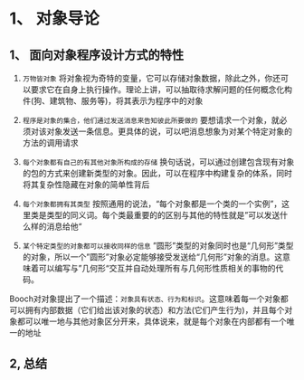 # 1、 对象导论

## 1、 面向对象程序设计方式的特性

1.  `万物皆对象` 将对象视为奇特的变量，它可以存储对象数据，除此之外，你还可以要求它在自身上执行操作。理论上讲，可以抽取待求解问题的任何概念化构件(狗、建筑物、服务等)，将其表示为程序中的对象

2.  `程序是对象的集合，他们通过发送消息来告知彼此所要做的` 要想请求一个对象，就必须对该对象发送一条信息。更具体的说，可以吧消息想象为对某个特定对象的方法的调用请求

3.  `每个对象都有自己的有其他对象所构成的存储` 换句话说，可以通过创建包含现有对象的包的方式来创建新类型的对象。因此，可以在程序中构建复杂的体系，同时将其复杂性隐藏在对象的简单性背后

4.  `每个对象都拥有其类型` 按照通用的说法，“每个对象都是一个类的一个实例”，这里类是类型的同义词。每个类最重要的的区别与其他的特性就是”可以发送什么样的消息给他“

5.  `某个特定类型的对象都可以接收同样的信息` ”圆形”类型的对象同时也是“几何形”类型的对象，所以一个”圆形”对象必定能够接受发送给“几何形”对象的消息。这意味着可以编写与”几何形“交互并自动处理所有与几何形性质相关的事物的代码。

Booch对对象提出了一个描述：`对象具有状态、行为和标识`。这意味着每一个对象都可以拥有内部数据（它们给出该对象的状态）和方法(它们产生行为)，并且每个对象都可以唯一地与其他对象区分开来，具体说来，就是每个对象在内部都有一个唯一的地址

## 2, 总结
